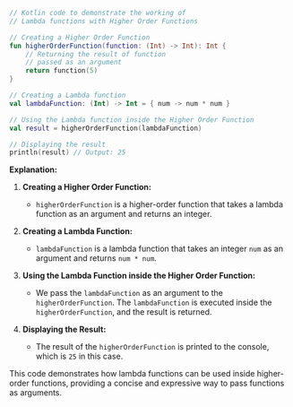 ```kotlin
// Kotlin code to demonstrate the working of
// Lambda functions with Higher Order Functions

// Creating a Higher Order Function
fun higherOrderFunction(function: (Int) -> Int): Int {
    // Returning the result of function
    // passed as an argument
    return function(5)
}

// Creating a Lambda function
val lambdaFunction: (Int) -> Int = { num -> num * num }

// Using the Lambda function inside the Higher Order Function
val result = higherOrderFunction(lambdaFunction)

// Displaying the result
println(result) // Output: 25
```

**Explanation:**

1. **Creating a Higher Order Function:**
   - `higherOrderFunction` is a higher-order function that takes a lambda function as an argument and returns an integer.

2. **Creating a Lambda Function:**
   - `lambdaFunction` is a lambda function that takes an integer `num` as an argument and returns `num * num`.

3. **Using the Lambda Function inside the Higher Order Function:**
   - We pass the `lambdaFunction` as an argument to the `higherOrderFunction`. The `lambdaFunction` is executed inside the `higherOrderFunction`, and the result is returned.

4. **Displaying the Result:**
   - The result of the `higherOrderFunction` is printed to the console, which is `25` in this case.

This code demonstrates how lambda functions can be used inside higher-order functions, providing a concise and expressive way to pass functions as arguments.